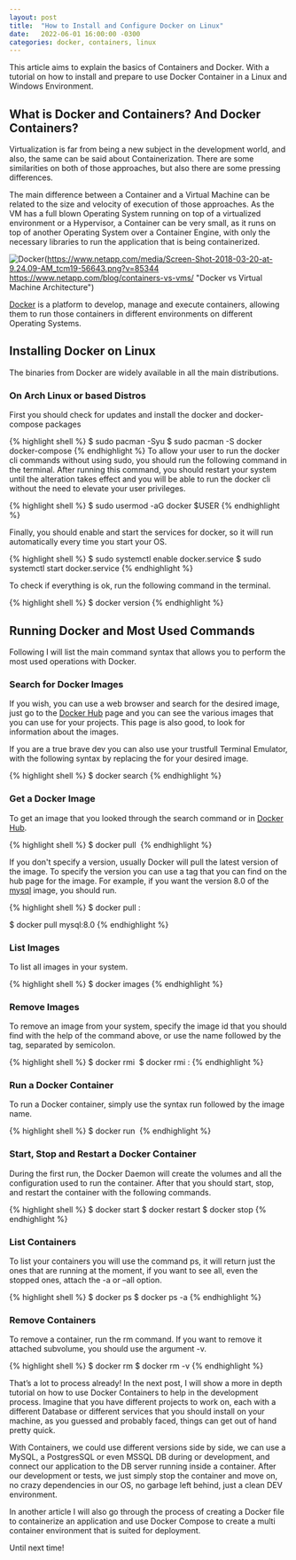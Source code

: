 ```yaml
---
layout: post
title:  "How to Install and Configure Docker on Linux"
date:   2022-06-01 16:00:00 -0300
categories: docker, containers, linux
---
```

This article aims to explain the basics of Containers and Docker. With a tutorial on how to install and prepare to use Docker Container in a Linux and Windows Environment. 

## What is Docker and Containers? And Docker Containers? 

Virtualization is far from being a new subject in the development world, and also, the same can be said about Containerization. There are some similarities on both of those approaches, but also there are some pressing differences.

The main difference between a Container and a Virtual Machine can be related to the size and velocity of execution of those approaches. As the VM has a full blown Operating System running on top of a virtualized environment or a Hypervisor, a Container can be very small, as it runs on top of another Operating System over a Container Engine, with only the necessary libraries to run the application that is being containerized.

![Docker](https://www.netapp.com/media/Screen-Shot-2018-03-20-at-9.24.09-AM_tcm19-56643.png?v=85344
https://www.netapp.com/blog/containers-vs-vms/ "Docker vs Virtual Machine Architecture")

[Docker][docker] is a platform to develop, manage and execute containers, allowing them to run those containers in different environments on different Operating Systems.

## Installing Docker on Linux

The binaries from Docker are widely available in all the main distributions.

### On Arch Linux or based Distros

First you should check for updates and install the docker and docker-compose packages

{% highlight shell %}
$ sudo pacman -Syu
$ sudo pacman -S docker docker-compose
{% endhighlight %}
To allow your user to run the docker cli commands without using sudo, you should run the following command in the terminal. After running this command, you should restart your system until the alteration takes effect and you will be able to run the docker cli without the need to elevate your user privileges.

{% highlight shell %}
$ sudo usermod -aG docker $USER
{% endhighlight %}

Finally, you should enable and start the services for docker, so it will run automatically every time you start your OS.

{% highlight shell %}
$ sudo systemctl enable docker.service
$ sudo systemctl start docker.service
{% endhighlight %}

To check if everything is ok, run the following command in the terminal.

{% highlight shell %}
$ docker version
{% endhighlight %}

## Running Docker and Most Used Commands

Following I will list the main command syntax that allows you to perform the most used operations with Docker.

### Search for Docker Images

If you wish, you can use a web browser and search for the desired image, just go to the [Docker Hub][docker-hub] page and you can see the various images that you can use for your projects. This page is also good, to look for information about the images.

If you are a true brave dev you can also use your trustfull Terminal Emulator, with the following syntax by replacing the <name> for your desired image.

{% highlight shell %}
$ docker search <name>
{% endhighlight %}

### Get a Docker Image

To get an image that you looked through the search command or in [Docker Hub][docker-hub].

{% highlight shell %}
$ docker pull <image>
{% endhighlight %}

If you don't specify a version, usually Docker will pull the latest version of the image. To specify the version you can use a tag that you can find on the hub page for the image. For example, if you want the version 8.0 of the [mysql][mysql] image, you should run.

{% highlight shell %}
$ docker pull <image>:<tag>

$ docker pull mysql:8.0
{% endhighlight %}

### List Images

To list all images in your system.

{% highlight shell %}
$ docker images
{% endhighlight %}

### Remove Images

To remove an image from your system, specify the image id that you should find with the help of the command above, or use the name followed by the tag, separated by semicolon.

{% highlight shell %}
$ docker rmi <image id>
$ docker rmi <image>:<tag>
{% endhighlight %}

### Run a Docker Container

To run a Docker container, simply use the syntax run followed by the image name.

{% highlight shell %}
$ docker run <image>
{% endhighlight %}

### Start, Stop and Restart a Docker Container

During the first run, the Docker Daemon will create the volumes and all the configuration used to run the container. After that you should start, stop, and restart the container with the following commands.

{% highlight shell %}
$ docker start <container>
$ docker restart <container>
$ docker stop <container>
{% endhighlight %}

### List Containers

To list your containers you will use the command ps, it will return just the ones that are running at the moment, if you want to see all, even the stopped ones, attach the -a or –all option.

{% highlight shell %}
$ docker ps
$ docker ps -a
{% endhighlight %}

### Remove Containers

To remove a container, run the rm command. If you want to remove it attached subvolume, you should use the argument -v.

{% highlight shell %}
$ docker rm <container>
$ docker rm -v <container>
{% endhighlight %}

That’s a lot to process already! In the next post, I will show a more in depth tutorial on how to use Docker Containers to help in the development process. Imagine that you have different projects to work on, each with a different Database or different services that you should install on your machine, as you guessed and probably faced, things can get out of hand pretty quick. 

With Containers, we could use different versions side by side, we can use a MySQL, a PostgresSQL or even MSSQL DB during or development, and connect our application to the DB server running inside a container. After our development or tests, we just simply stop the container and move on, no crazy dependencies in our OS, no garbage left behind, just a clean DEV environment.

In another article I will also go through the process of creating a Docker file to containerize an application and use Docker Compose to create a multi container environment that is suited for deployment.

Until next time!


[docker]: https://www.docker.com/
[docker-hub]: https://hub.docker.com/search?q=
[mysql]: https://hub.docker.com/_/mysql?tab=tags


